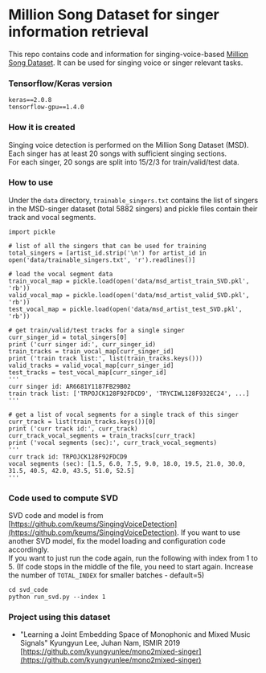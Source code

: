 # Million Song Dataset for singer information retrieval

This repo contains code and information for singing-voice-based [Million Song Dataset](http://millionsongdataset.com/). It can be used for singing voice or singer relevant tasks. 

### Tensorflow/Keras version 
```
keras==2.0.8
tensorflow-gpu==1.4.0
```


### How it is created
Singing voice detection is performed on the Million Song Dataset (MSD).
Each singer has at least 20 songs with sufficient singing sections.    
For each singer, 20 songs are split into 15/2/3 for train/valid/test data.  



### How to use 
Under the `data` directory, `trainable_singers.txt` contains the list of singers in the MSD-singer dataset (total 5882 singers) and pickle files contain their track and vocal segments.  
```
import pickle 

# list of all the singers that can be used for training 
total_singers = [artist_id.strip('\n') for artist_id in open('data/trainable_singers.txt', 'r').readlines()]

# load the vocal segment data 
train_vocal_map = pickle.load(open('data/msd_artist_train_SVD.pkl', 'rb'))
valid_vocal_map = pickle.load(open('data/msd_artist_valid_SVD.pkl', 'rb'))
test_vocal_map = pickle.load(open('data/msd_artist_test_SVD.pkl', 'rb'))

# get train/valid/test tracks for a single singer 
curr_singer_id = total_singers[0]
print ('curr singer id:', curr_singer_id) 
train_tracks = train_vocal_map[curr_singer_id] 
print ('train track list:', list(train_tracks.keys()))
valid_tracks = valid_vocal_map[curr_singer_id]
test_tracks = test_vocal_map[curr_singer_id]
''' 
curr singer id: AR6681Y1187FB29B02
train track list: ['TRPOJCK128F92FDCD9', 'TRYCIWL128F932EC24', ...]
'''

# get a list of vocal segments for a single track of this singer 
curr_track = list(train_tracks.keys())[0]
print ('curr track id:', curr_track)
curr_track_vocal_segments = train_tracks[curr_track]
print ('vocal segments (sec):', curr_track_vocal_segments)
'''
curr track id: TRPOJCK128F92FDCD9
vocal segments (sec): [1.5, 6.0, 7.5, 9.0, 18.0, 19.5, 21.0, 30.0, 31.5, 40.5, 42.0, 43.5, 51.0, 52.5] 
'''
```




### Code used to compute SVD
SVD code and model is from [https://github.com/keums/SingingVoiceDetection](https://github.com/keums/SingingVoiceDetection).
If you want to use another SVD model, fix the model loading and configuration code accordingly.   
If you want to just run the code again, run the following with index from 1 to 5. (If code stops in the middle of the file, you need to start again. Increase the number of `TOTAL_INDEX` for smaller batches - default=5)      
```
cd svd_code  
python run_svd.py --index 1
```

### Project using this dataset 
* "Learning a Joint Embedding Space of Monophonic and Mixed Music Signals" Kyungyun Lee, Juhan Nam, ISMIR 2019 [https://github.com/kyungyunlee/mono2mixed-singer](https://github.com/kyungyunlee/mono2mixed-singer) 



